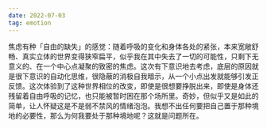 ```yaml
---
date: 2022-07-03
tag: emotion
---
```

焦虑有种「自由的缺失」的感觉：随着呼吸的变化和身体各处的紧张，本来宽敞舒畅、真实立体的世界变得狭窄扁平，似乎我在其中失去了一切的可能性，只剩下无意义的、在一个中心点凝聚的致密的焦虑。这次有下意识地去考虑，底层的原因就是很下意识的自动化思维，很隐蔽的消极自我暗示，从一个小点出发就能够引发正反馈。这次体验到了这种世界相位的改变，即使是很想要挣脱出来，即使是身体还残留着自由呼吸的记忆，也只能被暂时困在那个场所里。奇妙，但似乎又是如此的简单，让人怀疑这是不是弱不禁风的情绪泡泡。我想不出任何要把自己置于那种境地的必要性，那么为何我要处于那种境地呢？这就是问题所在。